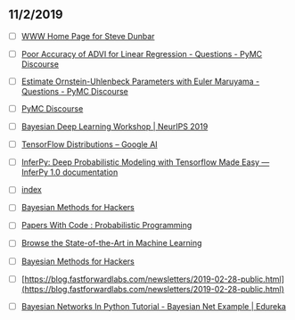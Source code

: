 ## 11/2/2019

- [ ] [WWW Home Page for Steve Dunbar](http://www.math.unl.edu/~sdunbar1/)

- [ ] [Poor Accuracy of ADVI for Linear Regression - Questions - PyMC Discourse](https://discourse.pymc.io/t/poor-accuracy-of-advi-for-linear-regression/1077)

- [ ] [Estimate Ornstein-Uhlenbeck Parameters with Euler Maruyama - Questions - PyMC Discourse](https://discourse.pymc.io/t/estimate-ornstein-uhlenbeck-parameters-with-euler-maruyama/1356)

- [ ] [PyMC Discourse](https://discourse.pymc.io/)

- [ ] [Bayesian Deep Learning Workshop | NeurIPS 2019](http://bayesiandeeplearning.org/)

- [ ] [TensorFlow Distributions – Google AI](https://ai.google/research/pubs/pub46893/)

- [ ] [InferPy: Deep Probabilistic Modeling with Tensorflow Made Easy — InferPy 1.0 documentation](https://inferpy.readthedocs.io/en/latest/)

- [ ] [index](http://www.erikolofsen.com/)

- [ ] [Bayesian Methods for Hackers](https://camdavidsonpilon.github.io/Probabilistic-Programming-and-Bayesian-Methods-for-Hackers/)

- [ ] [Papers With Code : Probabilistic Programming](https://paperswithcode.com/task/probabilistic-programming)

- [ ] [Browse the State-of-the-Art in Machine Learning](https://paperswithcode.com/sota)

- [ ] [Bayesian Methods for Hackers](https://camdavidsonpilon.github.io/Probabilistic-Programming-and-Bayesian-Methods-for-Hackers/#tensorflow)

- [ ] [https://blog.fastforwardlabs.com/newsletters/2019-02-28-public.html](https://blog.fastforwardlabs.com/newsletters/2019-02-28-public.html)

- [ ] [Bayesian Networks In Python Tutorial - Bayesian Net Example | Edureka](https://www.edureka.co/blog/bayesian-networks/)
